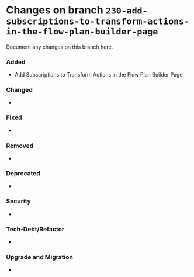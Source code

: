 # Changes on branch `230-add-subscriptions-to-transform-actions-in-the-flow-plan-builder-page`
Document any changes on this branch here.
### Added
- Add Subscriptions to Transform Actions in the Flow Plan Builder Page

### Changed
- 

### Fixed
- 

### Removed
- 

### Deprecated
- 

### Security
- 

### Tech-Debt/Refactor
- 

### Upgrade and Migration
- 
